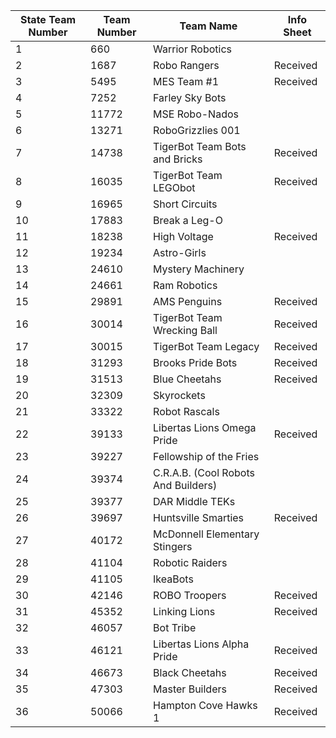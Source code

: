 | State Team Number | Team Number | Team Name                           | Info Sheet |
| ----------------- | ----------- | ----------------------------------- | ---------- |
| 1                 | 660         | Warrior Robotics                    |            |
| 2                 | 1687        | Robo Rangers                        | Received   |
| 3                 | 5495        | MES Team #1                         | Received   |
| 4                 | 7252        | Farley Sky Bots                     |            |
| 5                 | 11772       | MSE Robo-Nados                      |            |
| 6                 | 13271       | RoboGrizzlies 001                   |            |
| 7                 | 14738       | TigerBot Team Bots and Bricks       | Received   |
| 8                 | 16035       | TigerBot Team LEGObot               | Received   |
| 9                 | 16965       | Short Circuits                      |            |
| 10                | 17883       | Break a Leg-O                       |            |
| 11                | 18238       | High Voltage                        | Received   |
| 12                | 19234       | Astro-Girls                         |            |
| 13                | 24610       | Mystery Machinery                   |            |
| 14                | 24661       | Ram Robotics                        |            |
| 15                | 29891       | AMS Penguins                        | Received   |
| 16                | 30014       | TigerBot Team Wrecking Ball         | Received   |
| 17                | 30015       | TigerBot Team Legacy                | Received   |
| 18                | 31293       | Brooks Pride Bots                   | Received   |
| 19                | 31513       | Blue Cheetahs                       | Received   |
| 20                | 32309       | Skyrockets                          |            |
| 21                | 33322       | Robot Rascals                       |            |
| 22                | 39133       | Libertas Lions Omega Pride          | Received   |
| 23                | 39227       | Fellowship of the Fries             |            |
| 24                | 39374       | C.R.A.B. (Cool Robots And Builders) |            |
| 25                | 39377       | DAR Middle TEKs                     |            |
| 26                | 39697       | Huntsville Smarties                 | Received   |
| 27                | 40172       | McDonnell Elementary Stingers       |            |
| 28                | 41104       | Robotic Raiders                     |            |
| 29                | 41105       | IkeaBots                            |            |
| 30                | 42146       | ROBO Troopers                       | Received   |
| 31                | 45352       | Linking Lions                       | Received   |
| 32                | 46057       | Bot Tribe                           |            |
| 33                | 46121       | Libertas Lions Alpha Pride          | Received   |
| 34                | 46673       | Black Cheetahs                      | Received   |
| 35                | 47303       | Master Builders                     | Received   |
| 36                | 50066       | Hampton Cove Hawks 1                | Received   |